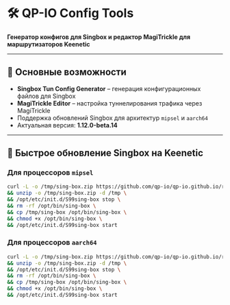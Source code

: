 # 🛠️ QP-IO Config Tools  
**Генератор конфигов для Singbox и редактор MagiTrickle для маршрутизаторов Keenetic**

---

## 🌟 Основные возможности
- **Singbox Tun Config Generator** – генерация конфигурационных файлов для Singbox
- **MagiTrickle Editor** – настройка туннелирования трафика через MagiTrickle
- Поддержка обновлений Singbox для архитектур `mipsel` и `aarch64`
- Актуальная версия: **1.12.0-beta.14**

---

## 🚀 Быстрое обновление Singbox на Keenetic

### Для процессоров `mipsel`
```bash
curl -L -o /tmp/sing-box.zip https://github.com/qp-io/qp-io.github.io/raw/refs/heads/main/sing-box_mipsel.zip  \
&& unzip -o /tmp/sing-box.zip -d /tmp \
&& /opt/etc/init.d/S99sing-box stop \
&& rm -rf /opt/bin/sing-box \
&& cp /tmp/sing-box /opt/bin/sing-box \
&& chmod +x /opt/bin/sing-box \
&& /opt/etc/init.d/S99sing-box start
```
### Для процессоров `aarch64`
```bash
curl -L -o /tmp/sing-box.zip https://github.com/qp-io/qp-io.github.io/raw/refs/heads/main/sing-box_aarch64.zip  \
&& unzip -o /tmp/sing-box.zip -d /tmp \
&& /opt/etc/init.d/S99sing-box stop \
&& rm -rf /opt/bin/sing-box \
&& cp /tmp/sing-box /opt/bin/sing-box \
&& chmod +x /opt/bin/sing-box \
&& /opt/etc/init.d/S99sing-box start
```
